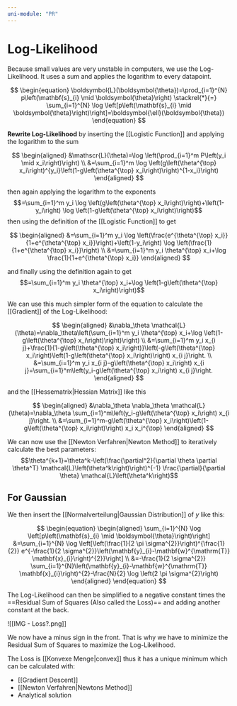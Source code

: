 ```yaml
---
uni-module: "PR"
---
```


# Log-Likelihood

Because small values are very unstable in computers, we use the Log-Likelihood. It uses a sum and applies the logarithm to every datapoint.

$$
\begin{equation}
\boldsymbol{L}(\boldsymbol{\theta})=\prod_{i=1}^{N} p\left(\mathbf{s}_{i} \mid \boldsymbol{\theta}\right) \stackrel{*}{=} \sum_{i=1}^{N} \log \left[p\left(\mathbf{s}_{i} \mid \boldsymbol{\theta}\right)\right]=\boldsymbol{\ell}(\boldsymbol{\theta})
\end{equation}
$$

**Rewrite Log-Likelihood** by inserting the [[Logistic Function]] and applying the logarithm to the sum

$$
\begin{aligned}
&\mathscr{L}(\theta)=\log \left(\prod_{i=1}^m P\left(y_i \mid x_i\right)\right) \\
&=\sum_{i=1}^m \log \left(g\left(\theta^{\top} x_i\right)^{y_i}\left(1-g\left(\theta^{\top} x_i\right)\right)^{1-x_i}\right)
\end{aligned}
$$

then again applying the logarithm to the exponents
$$=\sum_{i=1}^m y_i \log \left(g\left(\theta^{\top} x_i\right)\right)+\left(1-y_i\right) \log \left(1-g\left(\theta^{\top} x_i\right)\right)$$
then using the definition of the [[Logistic Function]] to get

$$
\begin{aligned}
&=\sum_{i=1}^m y_i \log \left(\frac{e^{\theta^{\top} x_i}}{1+e^{\theta^{\top} x_i}}\right)+\left(1-y_i\right) \log \left(\frac{1}{1+e^{\theta^{\top} x_i}}\right) \\
&=\sum_{i=1}^m y_i \theta^{\top} x_i+\log \frac{1}{1+e^{\theta^{\top} x_i}}
\end{aligned}
$$

and finally using the definition again to get
$$=\sum_{i=1}^m y_i \theta^{\top} x_i+\log \left(1-g\left(\theta^{\top} x_i\right)\right)$$

We can use this much simpler form of the equation to calculate the [[Gradient]] of the Log-Likelihood:

$$
\begin{aligned}
&\nabla_\theta \mathcal{L}(\theta)=\nabla_\theta\left(\sum_{i=1}^m y_i \theta^{\top} x_i+\log \left(1-g\left(\theta^{\top} x_i\right)\right)\right) \\
&=\sum_{i=1}^m y_i x_{i j}+\frac{1}{1-g\left(\theta^{\top} x_i\right)}\left(-g\left(\theta^{\top} x_i\right)\left(1-g\left(\theta^{\top} x_i\right)\right) x_{i j}\right. \\
&=\sum_{i=1}^m y_i x_{i j}-g\left(\theta^{\top} x_i\right) x_{i j}=\sum_{i=1}^m\left(y_i-g\left(\theta^{\top} x_i\right) x_{i j}\right.
\end{aligned}
$$

and the [[Hessematrix|Hessian Matrix]] like this

$$
\begin{aligned}
&\nabla_\theta \nabla_\theta \mathcal{L}(\theta)=\nabla_\theta \sum_{i=1}^m\left(y_i-g\left(\theta^{\top} x_i\right) x_{i j}\right. \\
&=\sum_{i=1}^m-g\left(\theta^{\top} x_i\right)\left(1-g\left(\theta^{\top} x_i\right)\right) x_i x_i^{\top}
\end{aligned}
$$

We can now use the [[Newton Verfahren|Newton Method]] to iteratively calculate the best parameters:
$$\theta^{k+1}=\theta^k-\left(\frac{\partial^2}{\partial \theta \partial \theta^T} \mathcal{L}\left(\theta^k\right)\right)^{-1} \frac{\partial}{\partial \theta} \mathcal{L}\left(\theta^k\right)$$

## For Gaussian

We then insert the [[Normalverteilung|Gaussian Distribution]] of $y$ like this:

$$
\begin{equation}
\begin{aligned}
\sum_{i=1}^{N} \log \left[p\left(\mathbf{s}_{i} \mid \boldsymbol{\theta}\right)\right] &=\sum_{i=1}^{N} \log \left[\left(\frac{1}{2 \pi \sigma^{2}}\right)^{\frac{1}{2}} e^{-\frac{1}{2 \sigma^{2}}\left(\mathbf{y}_{i}-\mathbf{w}^{\mathrm{T}} \mathbf{x}_{i}\right)^{2}}\right] \\
&=-\frac{1}{2 \sigma^{2}} \sum_{i=1}^{N}\left(\mathbf{y}_{i}-\mathbf{w}^{\mathrm{T}} \mathbf{x}_{i}\right)^{2}-\frac{N}{2} \log \left(2 \pi \sigma^{2}\right)
\end{aligned}
\end{equation}
$$

The Log-Likelihood can then be simplified to a negative constant times the ==Residual Sum of Squares (Also called the Loss)== and adding another constant at the back.

![[IMG - Loss?.png]]

We now have a minus sign in the front. That is why we have to minimize the Residual Sum of Squares to maximize the Log-Likelihood.

The Loss is [[Konvexe Menge|convex]] thus it has a unique minimum which can be calculated with:

- [[Gradient Descent]]
- [[Newton Verfahren|Newtons Method]]
- Analytical solution
